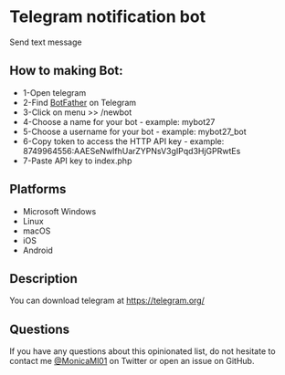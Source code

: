 # Telegram notification bot
Send text message

## How to making Bot:
- 1-Open telegram
- 2-Find [BotFather](https://telegram.me/BotFather) on Telegram
- 3-Click on menu >> /newbot
- 4-Choose a name for your bot - example: mybot27
- 5-Choose a username for your bot - example: mybot27_bot
- 6-Copy token to access the HTTP API key - example: 8749964556:AAESeNwIfhUarZYPNsV3gIPqd3HjGPRwtEs
- 7-Paste API key to index.php

## Platforms

- Microsoft Windows
- Linux
- macOS
- iOS
- Android


## Description

You can download telegram at https://telegram.org/

## Questions

If you have any questions about this opinionated list, do not hesitate to contact me [@MonicaMl01](https://twitter.com/MonicaMl01) on Twitter or open an issue on GitHub.